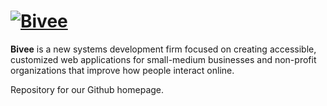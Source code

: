 [![Bivee](http://www.bivee.co/assets/images/logo.png)](http://bivee.co/)
===
**Bivee** is a new systems development firm focused on creating accessible, customized web applications for small-medium businesses and non-profit organizations that improve how people interact online.

Repository for our Github homepage.

